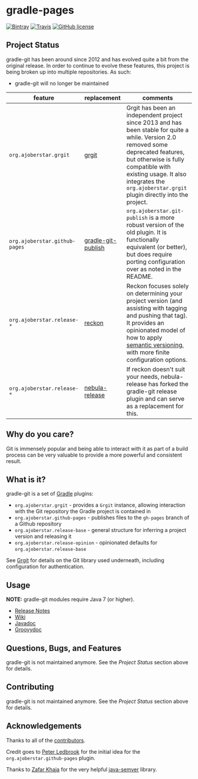 # gradle-pages

[![Bintray](https://img.shields.io/bintray/v/ajoberstar/maven/gradle-git.svg?style=flat-square)](https://bintray.com/ajoberstar/maven/gradle-git/_latestVersion)
[![Travis](https://img.shields.io/travis/ajoberstar/gradle-git.svg?style=flat-square)](https://travis-ci.org/ajoberstar/gradle-git)
[![GitHub license](https://img.shields.io/github/license/ajoberstar/gradle-git.svg?style=flat-square)](https://github.com/ajoberstar/gradle-git/blob/master/LICENSE)

## Project Status

gradle-git has been around since 2012 and has evolved quite a bit from the original release. In order to continue to evolve these features, this project is being broken up into multiple repositories. As such:

- gradle-git will no longer be maintained

| feature | replacement | comments |
|---------|-------------|----------|
| `org.ajoberstar.grgit` | [grgit](https://github.com/ajoberstar/grgit) | Grgit has been an independent project since 2013 and has been stable for quite a while. Version 2.0 removed some deprecated features, but otherwise is fully compatible with existing usage. It also integrates the `org.ajoberstar.grgit` plugin directly into the project. |
| `org.ajoberstar.github-pages` | [gradle-git-publish](https://github.com/ajoberstar/gradle-git-publish) | `org.ajoberstar.git-publish` is a more robust version of the old plugin. It is functionally equivalent (or better), but does require porting configuration over as noted in the README. |
| `org.ajoberstar.release-*` | [reckon](https://github.com/ajoberstar/reckon) | Reckon focuses solely on determining your project version (and assisting with tagging and pushing that tag). It provides an opinionated model of how to apply [semantic versioning](http://semver.org), with more finite configuration options. |
| `org.ajoberstar.release-*` | [nebula-release](https://github.com/nebula-plugins/nebula-release-plugin) | If reckon doesn't suit your needs, nebula-release has forked the gradle-git release plugin and can serve as a replacement for this. |

## Why do you care?

Git is immensely popular and being able to interact with it as part of a build process can be very valuable
to provide a more powerful and consistent result.

## What is it?

gradle-git is a set of [Gradle](http://gradle.org) plugins:

* `org.ajoberstar.grgit` - provides a `Grgit` instance, allowing interaction with the Git repository
the Gradle project is contained in
* `org.ajoberstar.github-pages` - publishes files to the `gh-pages` branch of a Github repository
* `org.ajoberstar.release-base` - general structure for inferring a project version and releasing it
* `org.ajoberstar.release-opinion` - opinionated defaults for `org.ajoberstar.release-base`

See [Grgit](https://github.com/ajoberstar/grgit) for details on the Git library used underneath, including
configuration for authentication.

## Usage

**NOTE:** gradle-git modules require Java 7 (or higher).

* [Release Notes](https://github.com/ajoberstar/gradle-git/releases)
* [Wiki](https://github.com/ajoberstar/gradle-git/wiki)
* [Javadoc](http://ajoberstar.org/gradle-git/docs/javadoc)
* [Groovydoc](http://ajoberstar.org/gradle-git/docs/groovydoc)

## Questions, Bugs, and Features

gradle-git is not maintained anymore. See the _Project Status_ section above for details.

## Contributing

gradle-git is not maintained anymore. See the _Project Status_ section above for details.

## Acknowledgements

Thanks to all of the [contributors](https://github.com/ajoberstar/gradle-git/graphs/contributors).

Credit goes to [Peter Ledbrook](https://github.com/pledbrook) for the initial
idea for the `org.ajoberstar.github-pages` plugin.

Thanks to [Zafar Khaja](https://github.com/zafarkhaja) for the very helpful
[java-semver](https://github.com/zafarkhaja/jsemver) library.
